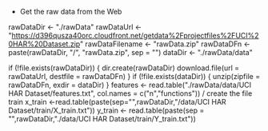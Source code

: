 * Get the raw data from the Web

rawDataDir <- "./rawData"
rawDataUrl <- "https://d396qusza40orc.cloudfront.net/getdata%2Fprojectfiles%2FUCI%20HAR%20Dataset.zip"
rawDataFilename <- "rawData.zip"
rawDataDFn <- paste(rawDataDir, "/", "rawData.zip", sep = "")
dataDir <- "./rawData/data"

if (!file.exists(rawDataDir)) {
      dir.create(rawDataDir)
      download.file(url = rawDataUrl, destfile = rawDataDFn)
}
if (!file.exists(dataDir)) {
            unzip(zipfile = rawDataDFn, exdir = dataDir)
}
features <- read.table("./rawData/data/UCI HAR Dataset/features.txt", col.names = c("n","functions"))
/ create the file train
x_train <-read.table(paste(sep="",rawDataDir,"/data/UCI HAR Dataset/train/X_train.txt"))
y_train <- read.table(paste(sep = "",rawDataDir,"./data/UCI HAR Dataset/train/Y_train.txt"))
